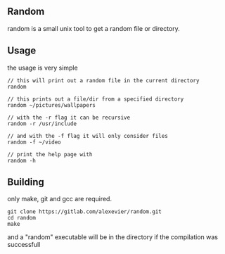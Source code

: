 ## Random
random is a small unix tool to get a random file or directory.

## Usage
the usage is very simple
```
// this will print out a random file in the current directory
random

// this prints out a file/dir from a specified directory
random ~/pictures/wallpapers

// with the -r flag it can be recursive
random -r /usr/include

// and with the -f flag it will only consider files
random -f ~/video

// print the help page with
random -h
```

## Building
only make, git and gcc are required.
```
git clone https://gitlab.com/alexevier/random.git
cd random
make
```
and a "random" executable will be in the directory if the compilation was successfull
